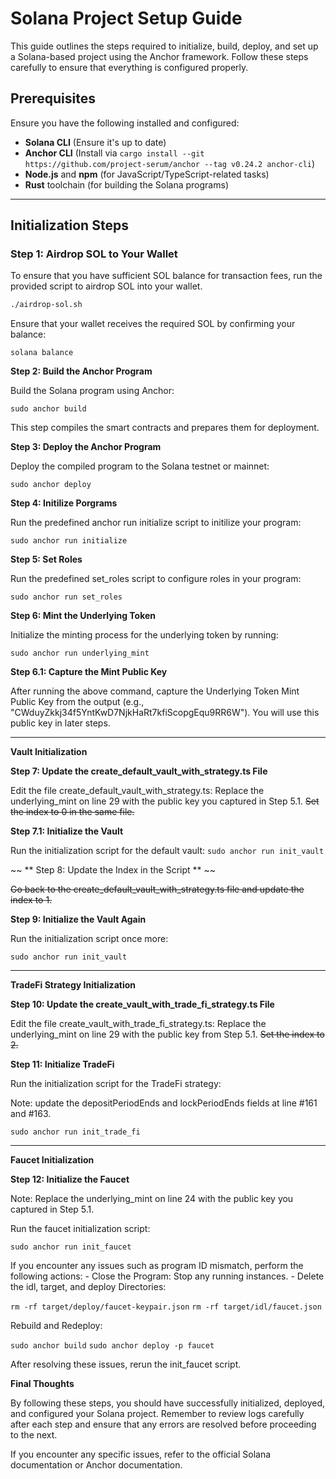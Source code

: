 # Solana Project Setup Guide

This guide outlines the steps required to initialize, build, deploy, and set up a Solana-based project using the Anchor framework. Follow these steps carefully to ensure that everything is configured properly.

## Prerequisites

Ensure you have the following installed and configured:
- **Solana CLI** (Ensure it's up to date)
- **Anchor CLI** (Install via `cargo install --git https://github.com/project-serum/anchor --tag v0.24.2 anchor-cli`)
- **Node.js** and **npm** (for JavaScript/TypeScript-related tasks)
- **Rust** toolchain (for building the Solana programs)

---

## Initialization Steps

### Step 1: Airdrop SOL to Your Wallet

To ensure that you have sufficient SOL balance for transaction fees, run the provided script to airdrop SOL into your wallet.

```bash
./airdrop-sol.sh
```

Ensure that your wallet receives the required SOL by confirming your balance:

`solana balance`

**Step 2: Build the Anchor Program**

Build the Solana program using Anchor:

`sudo anchor build`

This step compiles the smart contracts and prepares them for deployment.


**Step 3: Deploy the Anchor Program**

Deploy the compiled program to the Solana testnet or mainnet:

`sudo anchor deploy`

 

**Step 4: Initilize Porgrams**

Run the predefined anchor run initialize script to initilize your program:

`sudo anchor run initialize`

**Step 5: Set Roles**

Run the predefined set_roles script to configure roles in your program:

`sudo anchor run set_roles`

**Step 6: Mint the Underlying Token**

Initialize the minting process for the underlying token by running:

`sudo anchor run underlying_mint`

**Step 6.1: Capture the Mint Public Key**

After running the above command, capture the Underlying Token Mint Public Key from the output (e.g., "CWduyZkkj34f5YntKwD7NjkHaRt7kfiScopgEqu9RR6W"). You will use this public key in later steps.

----------------------------------------------------------------------------------------

****Vault Initialization****

**Step 7: Update the create_default_vault_with_strategy.ts File**

Edit the file create_default_vault_with_strategy.ts:
    Replace the underlying_mint on line 29 with the public key you captured in Step 5.1.
    ~~Set the index to 0 in the same file.~~

**Step 7.1: Initialize the Vault**

Run the initialization script for the default vault:
`sudo anchor run init_vault`

~~ ** Step 8: Update the Index in the Script ** ~~

~~Go back to the create_default_vault_with_strategy.ts file and update the index to 1.~~

**Step 9: Initialize the Vault Again**

Run the initialization script once more:

`sudo anchor run init_vault`

----------------------------------------------------------------------------------------

****TradeFi Strategy Initialization****

**Step 10: Update the create_vault_with_trade_fi_strategy.ts File**

Edit the file create_vault_with_trade_fi_strategy.ts:
    Replace the underlying_mint on line 29 with the public key from Step 5.1.
    ~~Set the index to 2.~~

**Step 11: Initialize TradeFi**

Run the initialization script for the TradeFi strategy:

Note: update the depositPeriodEnds and lockPeriodEnds fields at line #161 and #163.

`sudo anchor run init_trade_fi`

----------------------------------------------------------------------------------------

****Faucet Initialization****

**Step 12: Initialize the Faucet**

Note: Replace the underlying_mint on line 24 with the public key you captured in Step 5.1.

Run the faucet initialization script:

`sudo anchor run init_faucet`

If you encounter any issues such as program ID mismatch, perform the following actions:
    - Close the Program: Stop any running instances.
    - Delete the idl, target, and deploy Directories:

`rm -rf target/deploy/faucet-keypair.json`
`rm -rf target/idl/faucet.json`


Rebuild and Redeploy:

`sudo anchor build`
`sudo anchor deploy -p faucet`

After resolving these issues, rerun the init_faucet script.

****Final Thoughts****

By following these steps, you should have successfully initialized, deployed, and configured your Solana project. Remember to review logs carefully after each step and ensure that any errors are resolved before proceeding to the next.

If you encounter any specific issues, refer to the official Solana documentation or Anchor documentation.